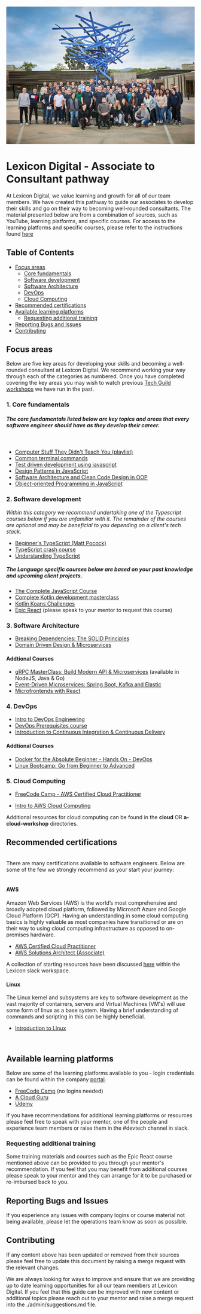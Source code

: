 [![Lexicon Digital Banner](./assets/lexicon-digital-template-1622183726703.jpeg)](https://sites.google.com/lexicondigital.com.au/portal/home)

# Lexicon Digital - Associate to Consultant pathway

At Lexicon Digital, we value learning and growth for all of our team members. We have created this pathway to guide our associates to develop their skills and go on their way to becoming well-rounded consultants. The material presented below are from a combination of sources, such as YouTube, learning platforms, and specific courses. For access to the learning platforms and specific courses, please refer to the instructions found [here](https://sites.google.com/lexicondigital.com.au/portal/growth#h.raerll82acn)

## Table of Contents

- [Focus areas](#focus-areas)
    - [Core fundamentals](#core-fundamentals)
    - [Software development](#software-development)
    - [Software Architecture](#software-architecture)
    - [DevOps](#devops)
    - [Cloud Computing](#cloud-computing)
- [Recommended certifications](#recommended-certifications)
- [Available learning platforms](#learning-platforms)
    - [Requesting additional training](#requesting-additional-training)
- [Reporting Bugs and Issues](#reporting-issues)
- [Contributing](#contributing)

## Focus areas <a name="focus-areas"></a>

Below are five key areas for developing your skills and becoming a well-rounded consultant at Lexicon Digital. We recommend working your way through each of the categories as numbered. Once you have completed covering the key areas you may wish to watch previous [Tech Guild workshops](https://drive.google.com/drive/folders/1xfa4xo-bxvMPUtyBR6DzbMSceaiQ7ODS) we have run in the past.

### 1. Core fundamentals <a name="core-fundamentals"></a>

##### The core fundamentals listed below are key topics and areas that every software engineer should have as they develop their career.
<br/>

-  [Computer Stuff They Didn't Teach You (playlist)](https://www.youtube.com/playlist?list=PL0M0zPgJ3HSesuPIObeUVQNbKqlw5U2Vr)
-  [Common terminal commands](https://www.youtube.com/watch?v=ZtqBQ68cfJc)
-  [Test driven development using javascript](https://www.udemy.com/course/test-driven-development-using-javascript-and-jest/)
-  [Design Patterns in JavaScript](https://www.udemy.com/course/design-patterns-javascript/)
-  [Software Architecture and Clean Code Design in OOP](https://www.udemy.com/course/software-architecture-learnit/)
-  [Object-oriented Programming in JavaScript](https://www.youtube.com/watch?v=PFmuCDHHpwk)

### 2. Software development <a name="software-development"></a>
*Within this category we recommend undertaking one of the Typescript courses below if you are unfamiliar with it. The remainder of the courses are optional and may be beneficial to you depending on a client's tech stack.*
<br/>

- [Beginner's TypeScript (Matt Pocock)](https://github.com/total-typescript/beginners-typescript)
- [TypeScript crash course](https://www.youtube.com/watch?v=BwuLxPH8IDs)
- [Understanding TypeScript](https://www.udemy.com/course/understanding-typescript/)

##### The Language specific courses below are based on your past knowledge and upcoming client projects.
- [The Complete JavaScript Course](https://www.udemy.com/course/the-complete-javascript-course/)
- [Complete Kotlin development masterclass](https://www.udemy.com/course/kotlinmasterclass/)
- [Kotlin Koans Challenges](https://kotlinlang.org/docs/koans.html)
- [Epic React](https://epicreact.dev/) (please speak to your mentor to request this course)

### 3. Software Architecture <a name="software-architecture"></a>
- [Breaking Dependencies: The SOLID Principles](https://www.youtube.com/watch?v=RT-npV1JRKE)
- [Domain Driven Design & Microservices](https://www.youtube.com/watch?v=Km1fZ108UXU)
#### Addtional Courses
- [gRPC MasterClass: Build Modern API & Microservices](https://www.udemy.com/course/grpc-nodejs/) (available in NodeJS, Java & Go)
- [Event-Driven Microservices: Spring Boot, Kafka and Elastic](https://www.udemy.com/course/event-driven-microservices-spring-boot-kafka-and-elasticsearch/)
- [Microfrontends with React](https://www.udemy.com/course/microfrontend-course/)
### 4. DevOps <a name="devops"></a>

- [Intro to DevOps Engineering](https://www.youtube.com/watch?v=j5Zsa_eOXeY)
- [DevOps Prerequisites course](https://www.youtube.com/watch?v=Wvf0mBNGjXY)
- [Introduction to Continuous Integration & Continuous Delivery](https://www.udemy.com/course/introduction-to-continuous-integration-and-continuous-delivery/)

#### Addtional Courses

- [Docker for the Absolute Beginner - Hands On - DevOps](https://www.udemy.com/course/learn-docker/)
- [Linux Bootcamp: Go from Beginner to Advanced](https://www.udemy.com/course/linux-administration-bootcamp/)

### 5. Cloud Computing <a name="cloud-computing"></a>

- [FreeCode Camp - AWS Certified Cloud Practitioner](https://www.youtube.com/watch?v=SOTamWNgDKc)

- [Intro to AWS Cloud Computing](https://www.youtube.com/watch?v=ZE139jQJpW4&list=PLzde74P_a04cyCsmZakYbUE5sWN9dZ-Ux)

Additional resources for cloud computing can be found in the **cloud** OR **a-cloud-workshop** directories.
<br/>

## Recommended certifications <a name="recommended-certifications"></a>
<br/>
There are many certifications available to software engineers. Below are some of the few we strongly recommend as your start your journey:
<br/>
<br/>

#### **AWS**

Amazon Web Services (AWS) is the world’s most comprehensive and broadly adopted cloud platform, followed by Microsoft Azure and Google Cloud Platform (GCP). Having an understanding in some cloud computing basics is highly valuable as most companies have transitioned or are on their way to using cloud computing infrastructure as opposed to on-premises hardware.
- [AWS Certified Cloud Practitioner](https://aws.amazon.com/certification/certified-cloud-practitioner/)
- [AWS Solutions Architect (Associate)](https://aws.amazon.com/certification/certified-solutions-architect-associate/)

A collection of starting resources have been discussed [here](https://lexicondigital.slack.com/archives/CE9G6QM8B/p1636002899061500?thread_ts=1636002762.061300&cid=CE9G6QM8B) within the Lexicon slack workspace.
<br/>

#### **Linux**

The Linux kernel and subsystems are key to software development as the vast majority of containers, servers and Virtual Machines (VM's) will use some form of linux as a base system. Having a brief understanding of commands and scripting in this can be highly beneficial. 
- [Introduction to Linux](https://training.linuxfoundation.org/training/introduction-to-linux/)
<br/>

## Available learning platforms <a name="learning-platforms"></a>

Below are some of the learning platforms available to you - login credentials can be found within the company [portal](https://sites.google.com/lexicondigital.com.au/portal/home).

- [FreeCode Camp](https://www.freecodecamp.org/learn) (no logins needed)
- [A Cloud Guru](https://acloudguru.com/)
- [Udemy](https://www.udemy.com/)

If you have recommendations for additional learning platforms or resources please feel free to speak with your mentor, one of the people and experience team members or raise them in the #devtech channel in slack.

### Requesting additional training <a name="requesting-additonal-training"></a>

Some training materials and courses such as the Epic React course mentioned above can be provided to you through your mentor's recommendation. If you feel that you may benefit from additional courses please speak to your mentor and they can arrange for it to be purchased or re-imbursed back to you.

## Reporting Bugs and Issues <a name="reporting-issues"></a>

If you experience any issues with company logins or course material not being available, please let the operations team know as soon as possible.

## Contributing <a name="contributing"></a>

If any content above has been updated or removed from their sources please feel free to update this document by raising a merge request with the relevant changes.

We are always looking for ways to improve and ensure that we are providing up to date learning opportunities for all our team members at Lexicon Digital. If you feel that this guide can be improved with new content or additional topics please reach out to your mentor and raise a merge request into the ./admin/suggestions.md file.
